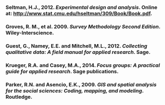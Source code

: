 ### Seltman, H.J., 2012. _Experimental design and analysis_. Online at: http://www.stat.cmu.edu/hseltman/309/Book/Book.pdf.
### Groves, R. M., et al. 2009. _Survey Methodology Second Edition_. Wiley-Interscience. 
### Guest, G., Namey, E.E. and Mitchell, M.L., 2012. _Collecting qualitative data: A field manual for applied research_. Sage. 
### Krueger, R.A. and Casey, M.A., 2014. _Focus groups: A practical guide for applied research_. Sage publications.
### Parker, R.N. and Asencio, E.K., 2009. _GIS and spatial analysis for the social sciences: Coding, mapping, and modeling_. Routledge.


